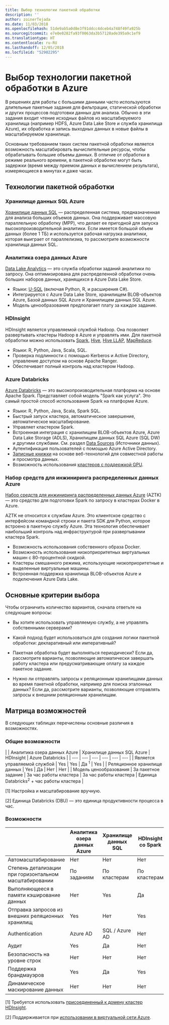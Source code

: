 ```yaml
---
title: Выбор технологии пакетной обработки
description: ''
author: zoinerTejada
ms.date: 11/03/2018
ms.openlocfilehash: 51de9ab5a0d8e3f91ddcc4dceb4a748f49fa925b
ms.sourcegitcommit: e7e0e0282fa93f0063da3b57128ade395a9c1ef9
ms.translationtype: HT
ms.contentlocale: ru-RU
ms.lasthandoff: 12/05/2018
ms.locfileid: "52902295"
---
```

# <a name="choosing-a-batch-processing-technology-in-azure"></a>Выбор технологии пакетной обработки в Azure

В решениях для работы с большими данными часто используются длительные пакетные задания для фильтрации, статической обработки и других процессов подготовки данных для анализа. Обычно в эти задания входит чтение исходных файлов из масштабируемого хранилища (например HDFS, Azure Data Lake Store и служба хранилища Azure), их обработка и запись выходных данных в новые файлы в масштабируемом хранилище. 

Основным требованием таких систем пакетной обработки является возможность масштабировать вычислительные ресурсы, чтобы обрабатывать большие объемы данных. В отличие от обработки в режиме реального времени, в пакетной обработке могут быть задержки (время между приемом данных и вычислением результата), измеряющиеся в минутах и даже часах.

## <a name="technology-choices-for-batch-processing"></a>Технологии пакетной обработки

### <a name="azure-sql-data-warehouse"></a>Хранилище данных SQL Azure

[Хранилище данных SQL](/azure/sql-data-warehouse/) — распределенная система, предназначенная для анализа больших объемов данных. Она поддерживает массовую параллельную обработку (MPP), что делает ее пригодной для запуска высокопроизводительной аналитики. Если имеется большой объем данных (более 1 ТБ) и используется рабочая нагрузка аналитики, которая выиграет от параллелизма, то рассмотрите возможности хранилища данных SQL.

### <a name="azure-data-lake-analytics"></a>Аналитика озера данных Azure

[Data Lake Analytics](/azure/data-lake-analytics/data-lake-analytics-overview) — это служба обработки заданий аналитики по запросу. Она оптимизирована для распределенной обработки очень больших наборов данных, хранящихся в Azure Data Lake Store. 

- Языки: [U-SQL](/azure/data-lake-analytics/data-lake-analytics-u-sql-get-started) (включая Python, R, и расширения C#).
-  Интегрируется с Azure Data Lake Store, хранилищем BLOB-объектов Azure, Базой данных SQL Azure и Хранилищем данных SQL Azure.
- Модель ценообразования предполагает плату за каждое задание.

### <a name="hdinsight"></a>HDInsight

HDInsight является управляемой службой Hadoop. Она позволяет развертывать кластеры Hadoop в Azure и управлять ими. Для пакетной обработки можно использовать [Spark](/azure/hdinsight/spark/apache-spark-overview), [Hive](/azure/hdinsight/hadoop/hdinsight-use-hive), [Hive LLAP](/azure/hdinsight/interactive-query/apache-interactive-query-get-started), [MapReduce](/azure/hdinsight/hadoop/hdinsight-use-mapreduce).

- Языки: R, Python, Java, Scala, SQL.
- Проверка подлинности с помощью Kerberos и Active Directory, управление доступом на основе Apache Ranger.
- Обеспечивает полный контроль над кластером Hadoop.

### <a name="azure-databricks"></a>Azure Databricks 

[Azure Databricks](/azure/azure-databricks/) — это высокопроизводительная платформа на основе Apache Spark. Представляет собой модель "Spark как услуга". Это самый простой способ использования Spark на платформе Azure.  

- Языки: R, Python, Java, Scala, Spark SQL.
- Быстрый запуск кластера, автоматическое завершение, автоматическое масштабирование.
- Управляет кластером Spark.
- Встроенная интеграция с хранилищем BLOB-объектов Azure, Azure Data Lake Storage (ADLS), Хранилищем данных SQL Azure (SQL DW) и другими службами. См. раздел [Data Sources](https://docs.azuredatabricks.net/spark/latest/data-sources/index.html) (Источники данных).
- Аутентификация пользователей с помощью Azure Active Directory.
- [Записные книжки](https://docs.azuredatabricks.net/user-guide/notebooks/index.html) на основе веб-технологий для совместной работы и просмотра данных. 
- Возможность использования [кластеров с поддержкой GPU](https://docs.azuredatabricks.net/user-guide/clusters/gpu.html).

### <a name="azure-distributed-data-engineering-toolkit"></a>Набор средств для инжиниринга распределенных данных Azure 

[Набор средств для инжиниринга распределенных данных Azure](https://github.com/azure/aztk) (AZTK) — это средство для подготовки Spark по запросу в кластерах Docker в Azure. 

AZTK не относится к службам Azure. Это клиентское средство с интерфейсом командной строки и пакета SDK для Python, которое встроено в пакетную службу Azure. Эта технология обеспечивает наибольший контроль над инфраструктурой при развертывании кластера Spark.

- Возможность использования собственного образа Docker.
- Возможность использования низкоприоритетных виртуальных машин с 80-процентной скидкой.
- Кластеры смешанного режима, использующие низкоприоритетные и выделенные виртуальные машины.
- Встроенная поддержка хранилища BLOB-объектов Azure и подключения Azure Data Lake.

## <a name="key-selection-criteria"></a>Основные критерии выбора

Чтобы ограничить количество вариантов, сначала ответьте на следующие вопросы:

- Вы хотите использовать управляемую службу, а не управлять собственными серверами?

- Какой подход будет использоваться для создания логики пакетной обработки: декларативный или императивный?

- Пакетная обработка будет выполняться периодически? Если да, рассмотрите варианты, позволяющие автоматически завершать работу кластера или предусматривающие оплату за каждое пакетное задание.

- Нужно ли отправлять запросы к реляционным хранилищами данных во время пакетной обработки, например для поиска эталонных данных? Если да, рассмотрите варианты, позволяющие отправлять запросы к внешним реляционным хранилищам.

## <a name="capability-matrix"></a>Матрица возможностей

В следующих таблицах перечислены основные различия в возможностях. 

### <a name="general-capabilities"></a>Общие возможности

| | Аналитика озера данных Azure | Хранилище данных SQL Azure | HDInsight | Azure Databricks |
| --- | --- | --- | --- | --- | --- |
| Является управляемой службой | Yes | Yes | Да <sup>1</sup> | Yes | 
| Реляционное хранилище данных | Yes | Да | Нет  | Нет  |
| Модель ценообразования | За пакетное задание | За час работы кластера | За час работы кластера | Единица Databricks<sup>2</sup> + час работы кластера |

[1] Настройка и масштабирование вручную.

[2] Единица Databricks (DBU) — это единица продуктивности процесса в час.

### <a name="capabilities"></a>Возможности

| | Аналитика озера данных Azure | Хранилище данных SQL | HDInsight со Spark | HDInsight с Hive | HDInsight с Hive LLAP | Azure Databricks |
| --- | --- | --- | --- | --- | --- | --- |
| Автомасштабирование | Нет  | Нет  | Нет  | Нет  | Нет  | Yes |
| Степень детализации при горизонтальном масштабировании  | По заданиям | По кластерам | По кластерам | По кластерам | По кластерам | По кластерам |
| Выполняющееся в памяти кэширование данных | Нет  | Yes | Да | Нет  | Yes | Yes |
| Отправка запросов из внешних реляционных хранилищ | Yes | Нет  | Yes | Нет  | Нет  | Yes |
| Authentication  | Azure AD | SQL / Azure AD | Нет  | Azure AD<sup>1</sup> | Azure AD<sup>1</sup> | Azure AD |
| Аудит  | Yes | Да | Нет  | Да <sup>1</sup> | Да <sup>1</sup> | Yes |
| Безопасность на уровне строк | Нет  | Нет  | Нет  | Да <sup>1</sup> | Да <sup>1</sup> | Нет  |
| Поддержка брандмауэров | Yes | Да | Yes | Да <sup>2</sup> | Да <sup>2</sup> | Нет  |
| Динамическое маскирование данных | Нет  | Нет  | Нет  | Да <sup>1</sup> | Да <sup>1</sup> | Нет  |

[1] Требуется использовать [присоединенный к домену кластер HDInsight](/azure/hdinsight/domain-joined/apache-domain-joined-introduction).

[2] Поддерживается при [использовании в виртуальной сети Azure](/azure/hdinsight/hdinsight-extend-hadoop-virtual-network).
